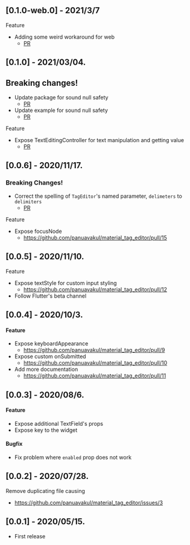## [0.1.0-web.0] - 2021/3/7

Feature

- Adding some weird workaround for web
  - [PR](https://github.com/panuavakul/material_tag_editor/pull/26)

## [0.1.0] - 2021/03/04.

## Breaking changes!

- Update package for sound null safety
  - [PR](https://github.com/panuavakul/material_tag_editor/pull/23)
- Update example for sound null safety
  - [PR](https://github.com/panuavakul/material_tag_editor/pull/23)

Feature

- Expose TextEditingController for text manipulation and getting value
  - [PR](https://github.com/panuavakul/material_tag_editor/pull/24)

## [0.0.6] - 2020/11/17.

### Breaking Changes!

- Correct the spelling of `TagEditor`'s named parameter, `delimeters` to `delimiters`
  - [PR](https://github.com/panuavakul/material_tag_editor/pull/15/files#diff-72fd825ad17ce7800a2078e06f0dff1e12836ee59760465e78d9a5d222cebd15R52)

Feature

- Expose focusNode
  - https://github.com/panuavakul/material_tag_editor/pull/15

## [0.0.5] - 2020/11/10.

Feature

- Expose textStyle for custom input styling
  - https://github.com/panuavakul/material_tag_editor/pull/12
- Follow Flutter's beta channel

## [0.0.4] - 2020/10/3.

#### Feature

- Expose keyboardAppearance
  - https://github.com/panuavakul/material_tag_editor/pull/9
- Expose custom onSubmitted
  - https://github.com/panuavakul/material_tag_editor/pull/10
- Add more documentation
  - https://github.com/panuavakul/material_tag_editor/pull/11

## [0.0.3] - 2020/08/6.

#### Feature

- Expose additional TextField's props
- Expose key to the widget

#### Bugfix

- Fix problem where `enabled` prop does not work

## [0.0.2] - 2020/07/28.

Remove duplicating file causing

- https://github.com/panuavakul/material_tag_editor/issues/3

## [0.0.1] - 2020/05/15.

- First release
